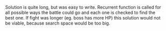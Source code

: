Solution is quite long, but was easy to write. Recurrent function is called for all possible
ways the battle could go and each one is checked to find the best one. If fight was longer 
(eg. boss has more HP) this solution would not be viable, because search space would be too big.
